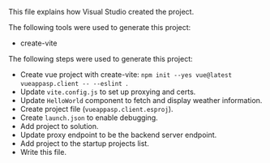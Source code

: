 This file explains how Visual Studio created the project.

The following tools were used to generate this project:
- create-vite

The following steps were used to generate this project:
- Create vue project with create-vite: `npm init --yes vue@latest vueappasp.client -- --eslint `.
- Update `vite.config.js` to set up proxying and certs.
- Update `HelloWorld` component to fetch and display weather information.
- Create project file (`vueappasp.client.esproj`).
- Create `launch.json` to enable debugging.
- Add project to solution.
- Update proxy endpoint to be the backend server endpoint.
- Add project to the startup projects list.
- Write this file.

